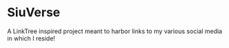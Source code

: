 # SiuVerse
A LinkTree inspired project meant to harbor links to my various social media in which I reside!
